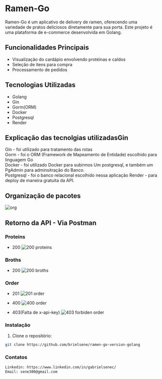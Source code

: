 # Ramen-Go

Ramen-Go é um aplicativo de delivery de ramen, oferecendo uma variedade de pratos deliciosos diretamente para sua porta.
Este projeto é uma plataforma de e-commerce desenvolvida em Golang.

## Funcionalidades Principais

- Visualização do cardápio envolvendo protéinas e caldos
- Seleção de itens para compra
- Processamento de pedidos

## Tecnologias Utilizadas
- Golang
- Gin
- Gorm(ORM)
- Docker
- Postgresql
- Render

## Explicação das tecnolgias utilizadasGin
Gin - foi utilizado para tratamento das rotas<br>
Gorm - foi o ORM (Framework de Mapeamento de Entidade) escolhido para linguagem Go<br>
Docker - foi utilizado Docker para subirmos Um postgresql, e também um PgAdmin para adminsitração do Banco.<br>
Postgresql - foi o banco relacional escolhido nessa aplicação
Render - para deploy de maneira gratuita da API.

## Organização de pacotes
![org](https://github.com/brielsene/ramen-go-version-golang/assets/87671071/a1524f7f-fbc4-4b09-b5e4-6215fb797f77)




## Retorno da API - Via Postman
### Proteins
- 200
![200 proteins](https://github.com/brielsene/ramen-go-version-golang/assets/87671071/bc3dbc81-e53a-44e3-b124-87080ca7229d)



### Broths
- 200
![200 broths](https://github.com/brielsene/ramen-go-version-golang/assets/87671071/02c1ccc8-69d7-4483-87d0-a6d2a4e560d0)



### Order
- 201
![201 order](https://github.com/brielsene/ramen-go-version-golang/assets/87671071/c117b6ad-17b2-4008-ae45-b96634b56981)


- 400
![400 order](https://github.com/brielsene/ramen-go-version-golang/assets/87671071/86a6b782-6229-44c8-ac36-3f08f361704c)

- 403(Falta de x-api-key)
![403 forbiden order](https://github.com/brielsene/ramen-go-version-golang/assets/87671071/9ff68d9b-eeae-4873-b779-5a34abb96718)




### Instalação

1. Clone o repositório:

```bash
git clone https://github.com/brielsene/ramen-go-version-golang


```
### Contatos

```bash
Linkedin: https://www.linkedin.com/in/gabrielsenec/
Email: sene300@gmail.com


```


